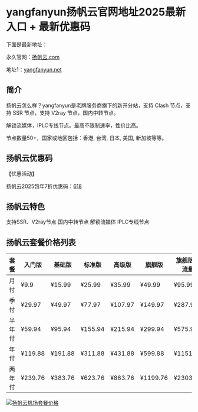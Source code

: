 # yangfanyun扬帆云官网地址2025最新入口 + 最新优惠码

下面是最新地址：

永久官网：[扬帆云.com](https://xuv.cc/out/yangfan)

地址1：[yangfanyun.net](https://yftg1.com/register?code=LF60Wybo)

## 简介

扬帆云怎么样？yangfanyun是老牌服务商旗下的新开分站，支持 Clash 节点，支持 SSR 节点，支持 V2ray 节点，国内中转节点。

解锁流媒体，IPLC专线节点。最高不限制速率，性价比高。

节点数量50+，国家或地区包括：香港, 台湾, 日本, 美国, 新加坡等等。

## 扬帆云优惠码

【优惠活动】

扬帆云2025包年7折优惠码：[618](https://xuv.cc/out/yangfan)

## 扬帆云特色

支持SSR、V2ray节点
国内中转节点
解锁流媒体
IPLC专线节点

## 扬帆云套餐价格列表

|套餐|入门版|基础版|标准版|高级版|旗舰版|旗舰版大流量|
|----|----|----|----|----|----|----|
|月付|¥9.9|¥15.99|¥25.99|¥35.99|¥49.99|¥95.99|
|季付|¥29.97|¥49.97|¥77.97|¥107.97|¥149.97|¥287.97|
|半年付|¥59.94|¥95.94|¥155.94|¥215.94|¥299.94|¥575.94|
|年付|¥119.88|¥191.88|¥311.88|¥431.88|¥599.88|¥1151.88|
|两年付|¥239.76|¥383.76|¥623.76|¥863.76|¥1199.76|¥2303.76|

[![扬帆云机场套餐价格](0_yangfanyun_20240601_173440.png)](https://xuv.cc/out/lanfan)
